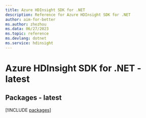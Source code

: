 ```yaml
---
title: Azure HDInsight SDK for .NET
description: Reference for Azure HDInsight SDK for .NET
author: aim-for-better
ms.author: zhezhou
ms.data: 06/27/2023
ms.topic: reference
ms.devlang: dotnet
ms.service: hdinsight
---
```

# Azure HDInsight SDK for .NET - latest
## Packages - latest
[!INCLUDE [packages](hdinsight-index.md)]